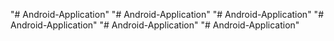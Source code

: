 "# Android-Application" 
"# Android-Application" 
"# Android-Application" 
"# Android-Application" 
"# Android-Application" 
"# Android-Application" 
